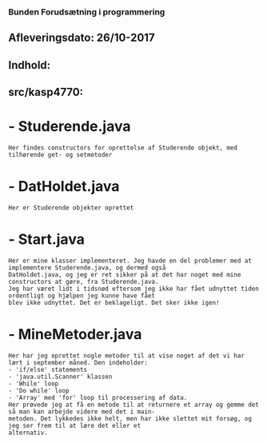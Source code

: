 ### Bunden Forudsætning i programmering
## Afleveringsdato: 26/10-2017

## Indhold:

## src/kasp4770:
# - Studerende.java
    Her findes constructors for oprettelse af Studerende objekt, med tilhørende get- og setmetoder
# - DatHoldet.java
	Her er Studerende objekter oprettet
# - Start.java
	Her er mine klasser implementeret. Jeg havde en del problemer med at implementere Studerende.java, og dermed også 
	DatHoldet.java, og jeg er ret sikker på at det har noget med mine constructors at gøre, fra Studerende.java.
	Jeg har været lidt i tidsnød eftersom jeg ikke har fået udnyttet tiden ordentligt og hjælpen jeg kunne have fået
	blev ikke udnyttet. Det er beklageligt. Det sker ikke igen! 
# - MineMetoder.java
	Her har jeg oprettet nogle metoder til at vise noget af det vi har lært i september måned. Den indeholder:
	- 'if/else' statements
	- 'java.util.Scanner' klassen
	- 'While' loop
	- 'Do while' loop
	- 'Array' med 'for' loop til processering af data.
	Her prøvede jeg at få en metode til at returnere et array og gemme det så man kan arbejde videre med det i main-
	metoden. Det lykkedes ikke helt, men har ikke slettet mit forsøg, og jeg ser frem til at lære det eller et 
	alternativ. 
